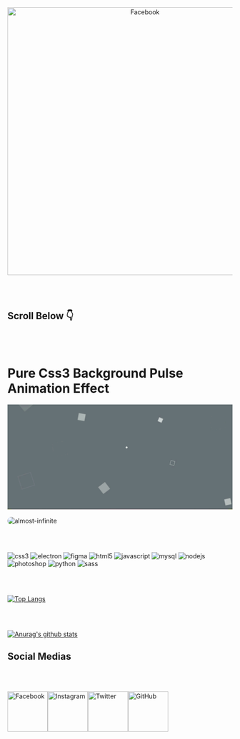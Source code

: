 
<center><a href="https://www.facebook.com/Almost.Infinite"><img src="https://imgur.com/J0BBkvj.png" title="Facebook" align="center" height="600" width="600" ></a></center>

 
<br><br>

## Scroll Below 👇

<br><br>

# Pure Css3 Background Pulse Animation Effect

![Pure CSS](Screenshot.gif)


<p align="left"> <img src="https://komarev.com/ghpvc/?username=almost-infinite" alt="almost-infinite" style="border-radius: 30px;"/> </p>

<br><br>

<p align="left">
<img src="https://devicons.github.io/devicon/devicon.git/icons/css3/css3-original-wordmark.svg" alt="css3" width="40" height="40"/> 
<img src="https://devicons.github.io/devicon/devicon.git/icons/electron/electron-original.svg" alt="electron" width="40" height="40"/> 
<img src="https://www.vectorlogo.zone/logos/figma/figma-icon.svg" alt="figma" width="40" height="40"/> 
<img src="https://devicons.github.io/devicon/devicon.git/icons/html5/html5-original-wordmark.svg" alt="html5" width="40" height="40"/> 
<img src="https://devicons.github.io/devicon/devicon.git/icons/javascript/javascript-original.svg" alt="javascript" width="40" height="40"/> 
<img src="https://devicons.github.io/devicon/devicon.git/icons/mysql/mysql-original-wordmark.svg" alt="mysql" width="40" height="40"/> 
<img src="https://devicons.github.io/devicon/devicon.git/icons/nodejs/nodejs-original-wordmark.svg" alt="nodejs" width="40" height="40"/> 
<img src="https://devicons.github.io/devicon/devicon.git/icons/photoshop/photoshop-plain.svg" alt="photoshop" width="40" height="40"/> 
<img src="https://devicons.github.io/devicon/devicon.git/icons/python/python-original.svg" alt="python" width="40" height="40"/> 
<img src="https://devicons.github.io/devicon/devicon.git/icons/sass/sass-original.svg" alt="sass" width="40" height="40"/></p>
<br><br>

[![Top Langs](https://github-readme-stats.almost-infinite.vercel.app/api/top-langs/?username=Almost-Infinite)](https://github.com/anuraghazra/github-readme-stats)

<br><br>

[![Anurag's github stats](https://github-readme-stats.almost-infinite.vercel.app/api?username=Almost-Infinite)](https://github.com/anuraghazra/github-readme-stats)

## Social Medias

<br><br>

<p align="left">
<a href="https://www.facebook.com/Almost.Infinite"><img src="https://i.imgur.com/qosjk0z.png" title="Facebook" align="left" height="90" width="90" ></a>
<a href="https://www.instagram.com/lua.0_0.m/"><img src="https://imgur.com/yVUjfBA.png" title="Instagram" align="left" height="90" width="90" ></a>
<a href="https://twitter.com/luko100"><img src="https://imgur.com/mh9BMBM.png" title="Twitter" align="left" height="90" width="90" ></a>
<a href="https://github.com/Almost-Infinite"><img src="https://imgur.com/TU327h6.png" title="GitHub" align="left" height="90" width="90" ></a>
</p> 
